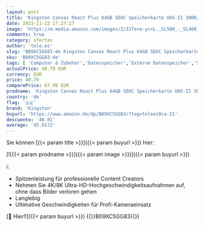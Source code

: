 ```yaml
---
layout: post
title: 'Kingston Canvas React Plus 64GB SDXC Speicherkarte UHS-II 300R/260W U3 V90 for Full HD/4K/8K - SDR2/64GB'
date: 2023-11-22 17:27:27
image: 'https://m.media-amazon.com/images/I/31Te+e-yc+L._SL500_._SL400_.jpg'
comments: true
category: ofertas
author: 'tole.es'
slug: 'B09XC5GG83-de Kingston Canvas React Plus 64GB SDXC Speicherkarte UHS-II...'
sku: 'B09XC5GG83-de'
tags: [ 'Computer & Zubehör','Datenspeicher','Externe Datenspeicher','SecureDigital-Cards','Speicherkarten','kingston','🇩🇪', ]
actualPrice: 40.79 EUR
currency: EUR
price: 40.79
comparePrice: 67.99 EUR
prodname: 'Kingston Canvas React Plus 64GB SDXC Speicherkarte UHS-II 300R/260W U3 V90 for Full HD/4K/8K - SDR2/64GB'
country: 'de'
flag: '🇩🇪'
brand: 'Kingston'
buyurl: 'https://www.amazon.de/dp/B09XC5GG83/?tag=tolees0ca-21'
descuento: '40.01'
average: '45.9172'
---
```


Sie können [{{< param title >}}]({{< param buyurl >}}) hier:

[![{{< param prodname >}}]({{< param image >}})]({{< param buyurl >}})

ℹ️:

- Spitzenleistung für professionelle Content Creators
- Nehmen Sie 4K/8K Ultra-HD-Hochgeschwindigkeitsaufnahmen auf, ohne dass Bilder verloren gehen
- Langlebig
- Ultimative Geschwindigkeiten für Profi-Kameraeinsatz

[🛒 Hier!!]({{< param buyurl >}})
{{<world>}}B09XC5GG83{{</world>}}
